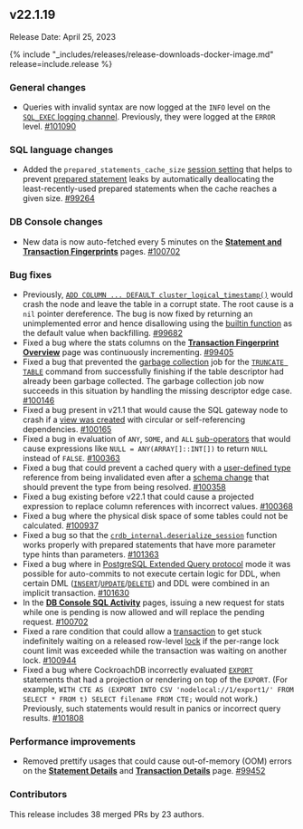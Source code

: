 ## v22.1.19

Release Date: April 25, 2023

{% include "_includes/releases/release-downloads-docker-image.md" release=include.release %}

<h3 id="v22-1-19-general-changes">General changes</h3>

- Queries with invalid syntax are now logged at the `INFO` level on the [`SQL_EXEC` logging channel](https://www.cockroachlabs.com/docs/v22.1/sql-audit-logging). Previously, they were logged at the `ERROR` level. [#101090][#101090]

<h3 id="v22-1-19-sql-language-changes">SQL language changes</h3>

- Added the `prepared_statements_cache_size` [session setting](https://www.cockroachlabs.com/docs/v22.1/set-vars) that helps to prevent [prepared statement](https://www.cockroachlabs.com/docs/v22.1/savepoint#savepoints-and-prepared-statements) leaks by automatically deallocating the least-recently-used prepared statements when the cache reaches a given size. [#99264][#99264]

<h3 id="v22-1-19-db-console-changes">DB Console changes</h3>

- New data is now auto-fetched every 5 minutes on the [**Statement and Transaction Fingerprints**](https://www.cockroachlabs.com/docs/v22.1/ui-statements-page#statement-fingerprint-page) pages. [#100702][#100702]

<h3 id="v22-1-19-bug-fixes">Bug fixes</h3>

- Previously, [`ADD COLUMN ... DEFAULT cluster_logical_timestamp()`](https://www.cockroachlabs.com/docs/v22.1/alter-table) would crash the node and leave the table in a corrupt state. The root cause is a `nil` pointer dereference. The bug is now fixed by returning an unimplemented error and hence disallowing using the [builtin function](https://www.cockroachlabs.com/docs/v22.1/functions-and-operators#array-functions) as the default value when backfilling. [#99682][#99682]
- Fixed a bug where the stats columns on the [**Transaction Fingerprint Overview**](https://www.cockroachlabs.com/docs/v22.1/ui-transactions-page#transaction-details-page) page was continuously incrementing. [#99405][#99405]
- Fixed a bug that prevented the [garbage collection](https://www.cockroachlabs.com/docs/v22.1/architecture/storage-layer#garbage-collection) job for the [`TRUNCATE TABLE`](https://www.cockroachlabs.com/docs/v22.1/truncate) command from successfully finishing if the table descriptor had already been garbage collected. The garbage collection job now succeeds in this situation by handling the missing descriptor edge case. [#100146][#100146]
- Fixed a bug present in v21.1 that would cause the SQL gateway node to crash if a [view was created](https://www.cockroachlabs.com/docs/v22.1/create-view) with circular or self-referencing dependencies. [#100165][#100165]
- Fixed a bug in evaluation of `ANY`, `SOME`, and `ALL` [sub-operators](https://www.cockroachlabs.com/docs/v22.1/functions-and-operators#operators) that would cause expressions like `NULL = ANY(ARRAY[]::INT[])` to return `NULL` instead of `FALSE`. [#100363][#100363]
- Fixed a bug that could prevent a cached query with a [user-defined type](https://www.cockroachlabs.com/docs/v22.1/create-type) reference from being invalidated even after a [schema change](https://www.cockroachlabs.com/docs/v22.1/online-schema-changes) that should prevent the type from being resolved. [#100358][#100358]
- Fixed a bug existing before v22.1 that could cause a projected expression to replace column references with incorrect values. [#100368][#100368]
- Fixed a bug where the physical disk space of some tables could not be calculated. [#100937][#100937]
- Fixed a bug so that the [`crdb_internal.deserialize_session`](https://www.cockroachlabs.com/docs/v22.1/crdb-internal) function works properly with prepared statements that have more parameter type hints than parameters. [#101363][#101363]
- Fixed a bug where in [PostgreSQL Extended Query protocol](https://www.postgresql.org/docs/10/protocol-flow.html#PROTOCOL-FLOW-EXT-QUERY) mode it was possible for auto-commits to not execute certain logic for DDL, when certain DML ([`INSERT`](https://www.cockroachlabs.com/docs/v22.1/insert)/[`UPDATE`](https://www.cockroachlabs.com/docs/v22.1/update)/[`DELETE`](https://www.cockroachlabs.com/docs/v22.1/delete)) and DDL were combined in an implicit transaction. [#101630][#101630]
- In the [**DB Console SQL Activity**](https://www.cockroachlabs.com/docs/v22.1/ui-overview#sql-activity) pages, issuing a new request for stats while one is pending is now allowed and will replace the pending request. [#100702][#100702]
- Fixed a rare condition that could allow a [transaction](https://www.cockroachlabs.com/docs/v22.1/transactions) to get stuck indefinitely waiting on a released row-level [lock](https://www.cockroachlabs.com/docs/v22.1/architecture/transaction-layer#concurrency-control) if the per-range lock count limit was exceeded while the transaction was waiting on another lock. [#100944][#100944]
- Fixed a bug where CockroachDB incorrectly evaluated [`EXPORT`](https://www.cockroachlabs.com/docs/v22.1/export) statements that had a projection or rendering on top of the `EXPORT`. (For example, `WITH CTE AS (EXPORT INTO CSV 'nodelocal://1/export1/' FROM SELECT * FROM t) SELECT filename FROM CTE;` would not work.) Previously, such statements would result in panics or incorrect query results. [#101808][#101808]

<h3 id="v22-1-19-performance-improvements">Performance improvements</h3>

- Removed prettify usages that could cause out-of-memory (OOM) errors on the [**Statement Details**](https://www.cockroachlabs.com/docs/v22.1/ui-statements-page) and [**Transaction Details**](https://www.cockroachlabs.com/docs/v22.1/ui-transactions-page) page. [#99452][#99452]

<div class="release-note-contributors" markdown="1">

<h3 id="v22-1-19-contributors">Contributors</h3>

This release includes 38 merged PRs by 23 authors.

</div>

[#100146]: https://github.com/cockroachdb/cockroach/pull/100146
[#100165]: https://github.com/cockroachdb/cockroach/pull/100165
[#100358]: https://github.com/cockroachdb/cockroach/pull/100358
[#100363]: https://github.com/cockroachdb/cockroach/pull/100363
[#100368]: https://github.com/cockroachdb/cockroach/pull/100368
[#100702]: https://github.com/cockroachdb/cockroach/pull/100702
[#100937]: https://github.com/cockroachdb/cockroach/pull/100937
[#100944]: https://github.com/cockroachdb/cockroach/pull/100944
[#101090]: https://github.com/cockroachdb/cockroach/pull/101090
[#101363]: https://github.com/cockroachdb/cockroach/pull/101363
[#101630]: https://github.com/cockroachdb/cockroach/pull/101630
[#101808]: https://github.com/cockroachdb/cockroach/pull/101808
[#99264]: https://github.com/cockroachdb/cockroach/pull/99264
[#99405]: https://github.com/cockroachdb/cockroach/pull/99405
[#99452]: https://github.com/cockroachdb/cockroach/pull/99452
[#99682]: https://github.com/cockroachdb/cockroach/pull/99682
